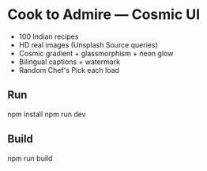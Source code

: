 # Cook to Admire — Cosmic UI
- 100 Indian recipes
- HD real images (Unsplash Source queries)
- Cosmic gradient + glassmorphism + neon glow
- Bilingual captions + watermark
- Random Chef's Pick each load

## Run
npm install
npm run dev

## Build
npm run build
